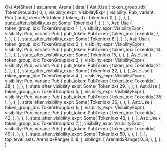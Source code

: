 Ok(
    AstSheet {
        ast_arena: Arena {
            data: [
                Ast::Use {
                    token_group_idx: TokenGroupIdx(
                        0,
                    ),
                    visibility_expr: VisibilityExpr {
                        visibility: Pub,
                        variant: Pub {
                            pub_token: PubToken {
                                token_idx: TokenIdx(
                                    0,
                                ),
                            },
                        },
                    },
                    state_after_visibility_expr: Some(
                        TokenIdx(
                            1,
                        ),
                    ),
                },
                Ast::Use {
                    token_group_idx: TokenGroupIdx(
                        1,
                    ),
                    visibility_expr: VisibilityExpr {
                        visibility: Pub,
                        variant: Pub {
                            pub_token: PubToken {
                                token_idx: TokenIdx(
                                    7,
                                ),
                            },
                        },
                    },
                    state_after_visibility_expr: Some(
                        TokenIdx(
                            8,
                        ),
                    ),
                },
                Ast::Use {
                    token_group_idx: TokenGroupIdx(
                        2,
                    ),
                    visibility_expr: VisibilityExpr {
                        visibility: Pub,
                        variant: Pub {
                            pub_token: PubToken {
                                token_idx: TokenIdx(
                                    14,
                                ),
                            },
                        },
                    },
                    state_after_visibility_expr: Some(
                        TokenIdx(
                            15,
                        ),
                    ),
                },
                Ast::Use {
                    token_group_idx: TokenGroupIdx(
                        3,
                    ),
                    visibility_expr: VisibilityExpr {
                        visibility: Pub,
                        variant: Pub {
                            pub_token: PubToken {
                                token_idx: TokenIdx(
                                    21,
                                ),
                            },
                        },
                    },
                    state_after_visibility_expr: Some(
                        TokenIdx(
                            22,
                        ),
                    ),
                },
                Ast::Use {
                    token_group_idx: TokenGroupIdx(
                        4,
                    ),
                    visibility_expr: VisibilityExpr {
                        visibility: Pub,
                        variant: Pub {
                            pub_token: PubToken {
                                token_idx: TokenIdx(
                                    28,
                                ),
                            },
                        },
                    },
                    state_after_visibility_expr: Some(
                        TokenIdx(
                            29,
                        ),
                    ),
                },
                Ast::Use {
                    token_group_idx: TokenGroupIdx(
                        5,
                    ),
                    visibility_expr: VisibilityExpr {
                        visibility: Pub,
                        variant: Pub {
                            pub_token: PubToken {
                                token_idx: TokenIdx(
                                    35,
                                ),
                            },
                        },
                    },
                    state_after_visibility_expr: Some(
                        TokenIdx(
                            36,
                        ),
                    ),
                },
                Ast::Use {
                    token_group_idx: TokenGroupIdx(
                        6,
                    ),
                    visibility_expr: VisibilityExpr {
                        visibility: Pub,
                        variant: Pub {
                            pub_token: PubToken {
                                token_idx: TokenIdx(
                                    42,
                                ),
                            },
                        },
                    },
                    state_after_visibility_expr: Some(
                        TokenIdx(
                            43,
                        ),
                    ),
                },
                Ast::Use {
                    token_group_idx: TokenGroupIdx(
                        7,
                    ),
                    visibility_expr: VisibilityExpr {
                        visibility: Pub,
                        variant: Pub {
                            pub_token: PubToken {
                                token_idx: TokenIdx(
                                    49,
                                ),
                            },
                        },
                    },
                    state_after_visibility_expr: Some(
                        TokenIdx(
                            50,
                        ),
                    ),
                },
            ],
        },
        top_level_asts: ArenaIdxRange(
            0..8,
        ),
        siblings: [
            ArenaIdxRange(
                0..8,
            ),
        ],
    },
)